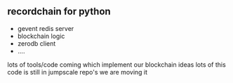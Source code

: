 ## recordchain for python

- gevent redis server
- blockchain logic
- zerodb client
- ....


lots of tools/code coming which implement our blockchain ideas
lots of this code is still in jumpscale repo's we are moving it

